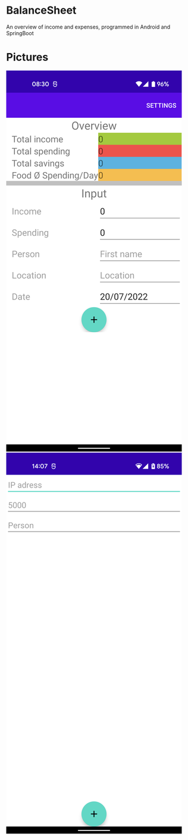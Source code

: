 # BalanceSheet
An overview of income and expenses, programmed in Android and SpringBoot

# Pictures
![main_screen](app/src/main/res/github_pictures/Screenshot_20220720-083019.png)
![settings_screen](app/src/main/res/github_pictures/settings_screen.png)
